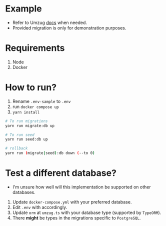# Example

- Refer to Umzug [docs](https://github.com/sequelize/umzug) when needed.
- Provided migration is only for demonstration purposes.

# Requirements

1. Node
2. Docker

# How to run?

1. Rename `.env-sample` to `.env`
2. run `docker compose up`
3. `yarn install`

```bash
# To run migrations
yarn run migrate:db up

# To run seed
yarn run seed:db up

# rollback
yarn run (migrate|seed):db down (--to 0)
```

# Test a different database?

- I'm unsure how well will this implementation be supported on other databases.

1. Update `docker-compose.yml` with your preferred database.
2. Edit `.env` with accordingly.
3. Update `orm` at `umzug.ts` with your database type (supported by `TypeORM`).
4. There **might** be types in the migrations specific to `PostgreSQL`.
